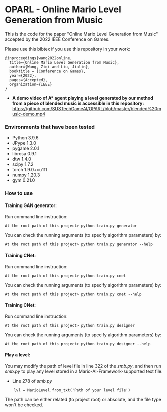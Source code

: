 # OPARL - Online Mario Level Generation from Music

This is the code for the paper "Online Mario Level Generation from Music" accepted by the 2022 IEEE Conference on Games.

Please use this bibtex if you use this repository in your work:

````
@inproceedings{wang2022online,
  title={Online Mario Level Generation from Music},
  author={Wang, Ziqi and Liu, Jialin},
  booktitle = {Conference on Games},
  year={2022},
  pages={Accepted},
  organization={IEEE}
}
````
* **A demo video of A\* agent playing a level generated by our method from a piece of blended music is accessible in this repository:** https://github.com/SUSTechGameAI/OPARL/blob/master/blended%20music-demo.mp4
### Environments that have been tested
* Python 3.9.6
* JPype 1.3.0
* pygame 2.0.1
* librosa 0.9.1
* dtw 1.4.0
* scipy 1.7.2
* torch 1.9.0+cu111
* numpy 1.20.3
* gym 0.21.0
### How to use
#### Training GAN generator:
Run command line instruction:
````
At the root path of this project> python train.py generator
````
You can check the running arguments (to specify algorithm parameters) by:
````
At the root path of this project> python train.py generator --help
````
#### Training CNet:
Run command line instruction:
````
At the root path of this project> python train.py cnet
````
You can check the running arguments (to specify algorithm parameters) by:
````
At the root path of this project> python train.py cnet --help
````
#### Training CNet:
Run command line instruction:
````
At the root path of this project> python train.py designer
````
You can check the running arguments (to specify algorithm parameters) by:
````
At the root path of this project> python train.py designer --help
````
#### Play a level:
You may modify the path of level file in line 322 of the _smb.py_, and then run _smb.py_ to play any level stored in a Mario-AI-Framework-supported text file.
* Line 278 of _smb.py_
````
    lvl = MarioLevel.from_txt('Path of your level file')
````
The path can be either related (to project root) or absolute, and the file type won't be checked.